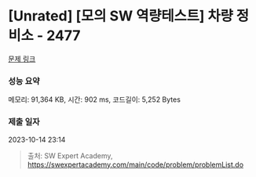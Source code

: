 # [Unrated] [모의 SW 역량테스트] 차량 정비소 - 2477 

[문제 링크](https://swexpertacademy.com/main/code/problem/problemDetail.do?contestProbId=AV6c6bgaIuoDFAXy) 

### 성능 요약

메모리: 91,364 KB, 시간: 902 ms, 코드길이: 5,252 Bytes

### 제출 일자

2023-10-14 23:14



> 출처: SW Expert Academy, https://swexpertacademy.com/main/code/problem/problemList.do